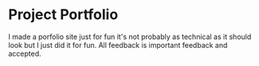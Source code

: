 # Project Portfolio

I made a porfolio site just for fun it's not probably as technical as it should look but I just did it for fun. All feedback is important feedback and accepted.
